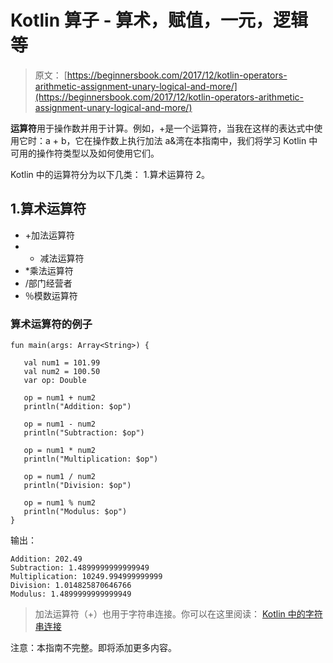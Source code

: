 # Kotlin 算子 - 算术，赋值，一元，逻辑等

> 原文： [https://beginnersbook.com/2017/12/kotlin-operators-arithmetic-assignment-unary-logical-and-more/](https://beginnersbook.com/2017/12/kotlin-operators-arithmetic-assignment-unary-logical-and-more/)

**运算符**用于操作数并用于计算。例如，+是一个运算符，当我在这样的表达式中使用它时：a + b，它在操作数上执行加法 a&amp;湾在本指南中，我们将学习 Kotlin 中可用的操作符类型以及如何使用它们。

Kotlin 中的运算符分为以下几类：
1.算术运算符
2。

## 1.算术运算符

*   +加法运算符
*   - 减法运算符
*   *乘法运算符
*   /部门经营者
*   ％模数运算符

### 算术运算符的例子

```
fun main(args: Array<String>) {

   val num1 = 101.99
   val num2 = 100.50
   var op: Double

   op = num1 + num2
   println("Addition: $op")

   op = num1 - num2
   println("Subtraction: $op")

   op = num1 * num2
   println("Multiplication: $op")

   op = num1 / num2
   println("Division: $op")

   op = num1 % num2
   println("Modulus: $op")
}
```

输出：

```
Addition: 202.49
Subtraction: 1.4899999999999949
Multiplication: 10249.994999999999
Division: 1.014825870646766
Modulus: 1.4899999999999949
```

> 加法运算符（+）也用于字符串连接。你可以在这里阅读：
> [Kotlin 中的字符串连接](https://beginnersbook.com/2017/12/string-concatenation-in-kotlin/)

注意：本指南不完整。即将添加更多内容。